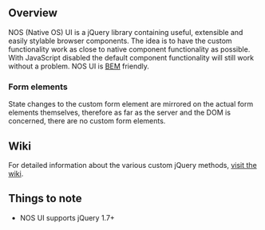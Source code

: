 ## Overview
NOS (Native OS) UI is a jQuery library containing useful, extensible and easily stylable browser components. The idea is to have the custom functionality work as close to native component functionality as possible. With JavaScript disabled the default component functionality will still work without a problem.
NOS UI is [BEM](http://nicolasgallagher.com/about-html-semantics-front-end-architecture/) friendly.

### Form elements
State changes to the custom form element are mirrored on the actual form elements themselves, therefore as far as the server and the DOM is concerned, there are no custom form elements. 

## Wiki
For detailed information about the various custom jQuery methods, [visit the wiki](https://github.com/NATIVEVML/NOS-UI/wiki).

## Things to note
* NOS UI supports jQuery 1.7+
